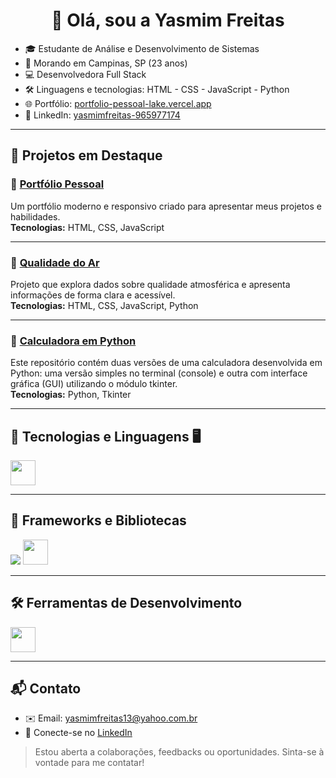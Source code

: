  <h1 align="center">💜 Olá, sou a Yasmim Freitas</h1>

- 🎓 Estudante de Análise e Desenvolvimento de Sistemas  
- 📍 Morando em Campinas, SP (23 anos)  
- 💻 Desenvolvedora Full Stack  
- 🛠️ Linguagens e tecnologias: HTML - CSS - JavaScript - Python  
- 🌐 Portfólio: [portfolio-pessoal-lake.vercel.app](https://portfolio-pessoal-lake.vercel.app)  
- 🔗 LinkedIn: [yasmimfreitas-965977174](https://www.linkedin.com/in/yasmimfreitas-965977174/)

---

## 📌 Projetos em Destaque

### 🔹 [Portfólio Pessoal](https://portfolio-pessoal-lake.vercel.app)  
Um portfólio moderno e responsivo criado para apresentar meus projetos e habilidades.  
**Tecnologias:** HTML, CSS, JavaScript

---

### 🔹 [Qualidade do Ar](https://github.com/YasmimFreitas13/Air_Quality_FullStack)  
Projeto que explora dados sobre qualidade atmosférica e apresenta informações de forma clara e acessível.  
**Tecnologias:** HTML, CSS, JavaScript, Python

---

### 🔹 [Calculadora em Python](https://github.com/YasmimFreitas13/Calculadora_Python)  
Este repositório contém duas versões de uma calculadora desenvolvida em Python: uma versão simples no terminal (console) e outra com interface gráfica (GUI) utilizando o módulo tkinter.  
**Tecnologias:** Python, Tkinter

---

## 🧠 Tecnologias e Linguagens 🖥️

<p>
  <img src="https://skillicons.dev/icons?i=html,css,js,python" height="40" />
</p>

---

## 🚀 Frameworks e Bibliotecas

<p>
  <img src="https://img.shields.io/badge/JSON-000000?style=for-the-badge&logo=json&logoColor=white" />
  <img src="https://skillicons.dev/icons?i=flask" height="40" />
</p>

---

## 🛠️ Ferramentas de Desenvolvimento

<p>
  <img src="https://skillicons.dev/icons?i=git,github,vscode" height="40" />
</p>

---

## 📬 Contato

- ✉️ Email: [yasmimfreitas13@yahoo.com.br](mailto:yasmimfreitas13@yahoo.com.br)  
- 💼 Conecte-se no [LinkedIn](https://www.linkedin.com/in/yasmimfreitas-965977174/)  

> Estou aberta a colaborações, feedbacks ou oportunidades. Sinta-se à vontade para me contatar!

